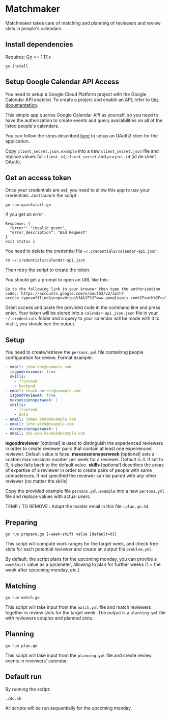 # Matchmaker

Matchmaker takes care of matching and planning of reviewers and review slots in people's calendars.

## Install dependencies

Requires: [Go](https://golang.org/dl/) >= 1.17.x

    go install


## Setup Google Calendar API Access

You need to setup a Google Cloud Platform project with the Google Calendar API enabled.
To create a project and enable an API, refer to [this documentation](https://developers.google.com/workspace/guides/create-project).

This simple app queries Google Calendar API as yourself, so you need to
have the authorization to create events and query availabilities on all
of the listed people's calendars.

You can follow the steps described [here](https://github.com/googleapis/google-api-nodejs-client#oauth2-client) to 
setup an OAuth2 clien for the application.

Copy `client_secret.json.example` into a new `client_secret.json` file and
replace values for `client_id`, `client_secret` and `project_id` (id
de client OAuth).

## Get an access token

Once your credentials are set, you need to allow this app to use your
credentials. Just launch the script :

    go run quickstart.go


If you get an error :

    Response: {
      "error": "invalid_grant",
      "error_description": "Bad Request"
    }
    exit status 1


You need to delete the credential file `~/.credentials/calendar-api.json`:

    rm ~/.credentials/calendar-api.json

Then retry the script to create the token.

You should get a prompt to open an URL like this:

    Go to the following link in your browser then type the authorization code:: https://accounts.google.com/o/oauth2/v2/auth?access_type=offline&scope=https%3A%2F%2Fwww.googleapis.com%2Fauth%2Fcalendar.readonly&response_type=code&client_id=xxx.apps.googleusercontent.com&redirect_uri=urn%3Aietf%3Awg%3Aoauth%3A2.0%3Aoob


Grant access and paste the provided code in the command line and press enter.
Your token will be stored into a `calendar-api.json.json` file in your `~/.credentials` folder and a query to your
calendar will be made with it to test it, you should see the output.

## Setup

You need to create/retrieve the `persons.yml` file containing people configuration for review.
Format example:
```yaml
- email: john.doe@example.com
  isgoodreviewer: true
  skills:
    - frontend
    - backend
- email: chuck.norris@example.com
  isgoodreviewer: true
  maxsessionsperweek: 1
  skills:
    - frontend
    - data
- email: james.bond@example.com
- email: john.wick@example.com
  maxsessionsperweek: 1
- email: obi-wan.kenobi@example.com
```
**isgoodreviewer** [optional] is used to distinguish the experienced reviewers in order to create reviewer pairs that contain at least one experienced reviewer. Default value is false.
**maxsessionsperweek** [optional] sets a custom max sessions number per week for a reviewer. Default is 3. If set to 0, it also falls back to the default value.
**skills** [optional] describes the areas of expertise of a reviewer in order to create pairs of people with same competences. If not specified the reviewer can be paired with any other reviewer (no matter the skills)

Copy the provided example file `persons.yml.example` into a new `persons.yml` file and replace values with actual users.

TEMP / TO REMOVE :
Adapt the master email in this file : `plan.go:34`


## Preparing

    go run prepare.go [-week-shift value [default=0]]

This script will compute work ranges for the target week, and check free slots for each potential
reviewer and create an output file `problem.yml`.

By default, the script plans for the upcoming monday, you can provide a `weekShift` value as a parameter, allowing
to plan for further weeks (1 = the week after upcoming monday, etc.)

## Matching

    go run match.go

This script will take input from the `match.yml` file and match reviewers together in review slots for the target week.
The output is a `planning.yml` file with reviewers couples and planned slots.

## Planning

    go run plan.go

This script will take input from the `planning.yml` file and create review events in reviewers' calendar.


## Default run

By running the script:

    ./do.sh

All scripts will be run sequentially for the upcoming monday.
